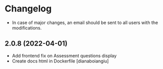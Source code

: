 Changelog
=========

* In case of major changes, an email should be sent to all users with the modifications.

2.0.8 (2022-04-01)
------------------
* Add frontend fix on Assessment questions display
* Create docs html in Dockerfile
  [dianaboiangiu]
